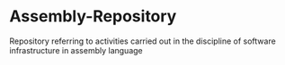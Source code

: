 # Assembly-Repository
Repository referring to activities carried out in the discipline of software infrastructure in assembly language
